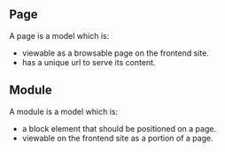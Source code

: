 

## Page
A page is a model which is:
- viewable as a browsable page on the frontend site.
- has a unique url to serve its content.

## Module
A module is a model which is:
- a block element that should be positioned on a page.
- viewable on the frontend site as a portion of a page.
